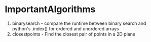 # ImportantAlgorithms
1) binarysearch - compare the runtime between binary search and python's .index() for ordered and unordered arrays 
2) closestpoints - Find the closest pair of points in a 2D plane
